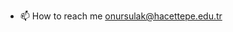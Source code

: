 - 📫 How to reach me onursulak@hacettepe.edu.tr

<!---
sulakonur/sulakonur is a ✨ special ✨ repository because its `README.md` (this file) appears on your GitHub profile.
You can click the Preview link to take a look at your changes.
--->
